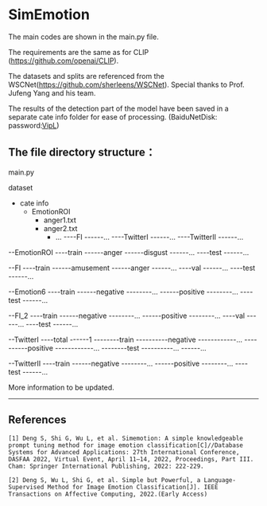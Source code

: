 # SimEmotion

The main codes are shown in the main.py file.

The requirements are the same as for CLIP (https://github.com/openai/CLIP).

The datasets and splits are referenced from the WSCNet(https://github.com/sherleens/WSCNet). 
Special thanks to Prof. Jufeng Yang and his team.

The results of the detection part of the model have been saved in a separate cate info folder for ease of processing. (BaiduNetDisk: password:[VipL](https://pan.baidu.com/s/1JSpkmoJQGviBKIPDwOQlIg))

## The file directory structure：
main.py

dataset
- cate info
  - EmotionROI
    - anger1.txt
    - anger2.txt
      - ...
----FI
------...
----TwitterI
------...
----TwitterII
------...

--EmotionROI
----train
------anger
------disgust
------...
----test
------...

--FI
----train
------amusement
------anger
------...
----val
------...
----test
------...

--Emotion6
----train
------negative
--------...
------positive
--------...
----test
------...

--FI_2
----train
------negative
--------...
------positive
--------...
----val
------...
----test
------...

--TwitterI
----total
------1
--------train
----------negative
------------...
----------positive
------------...
--------test
----------...
------...

--TwitterII
----train
------negative
--------...
------positive
--------...
----test
------...


More information to be updated.

------------

## References
```
[1] Deng S, Shi G, Wu L, et al. Simemotion: A simple knowledgeable prompt tuning method for image emotion classification[C]//Database Systems for Advanced Applications: 27th International Conference, DASFAA 2022, Virtual Event, April 11–14, 2022, Proceedings, Part III. Cham: Springer International Publishing, 2022: 222-229.

[2] Deng S, Wu L, Shi G, et al. Simple but Powerful, a Language-Supervised Method for Image Emotion Classification[J]. IEEE Transactions on Affective Computing, 2022.(Early Access)
```
